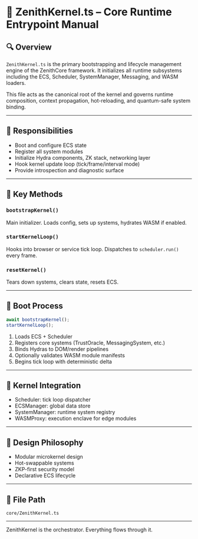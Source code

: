 
# 🧠 ZenithKernel.ts – Core Runtime Entrypoint Manual

## 🔍 Overview

`ZenithKernel.ts` is the primary bootstrapping and lifecycle management engine of the ZenithCore framework. It initializes all runtime subsystems including the ECS, Scheduler, SystemManager, Messaging, and WASM loaders.

This file acts as the canonical root of the kernel and governs runtime composition, context propagation, hot-reloading, and quantum-safe system binding.

---

## 🎯 Responsibilities

- Boot and configure ECS state
- Register all system modules
- Initialize Hydra components, ZK stack, networking layer
- Hook kernel update loop (tick/frame/interval mode)
- Provide introspection and diagnostic surface

---

## 🧠 Key Methods

### `bootstrapKernel()`
Main initializer. Loads config, sets up systems, hydrates WASM if enabled.

### `startKernelLoop()`
Hooks into browser or service tick loop. Dispatches to `scheduler.run()` every frame.

### `resetKernel()`
Tears down systems, clears state, resets ECS.

---

## 🧩 Boot Process

```ts
await bootstrapKernel();
startKernelLoop();
```

1. Loads ECS + Scheduler
2. Registers core systems (TrustOracle, MessagingSystem, etc.)
3. Binds Hydras to DOM/render pipelines
4. Optionally validates WASM module manifests
5. Begins tick loop with deterministic delta

---

## 🔗 Kernel Integration

- Scheduler: tick loop dispatcher
- ECSManager: global data store
- SystemManager: runtime system registry
- WASMProxy: execution enclave for edge modules

---

## 📐 Design Philosophy

- Modular microkernel design
- Hot-swappable systems
- ZKP-first security model
- Declarative ECS lifecycle

---

## 📁 File Path

```
core/ZenithKernel.ts
```

---

ZenithKernel is the orchestrator. Everything flows through it.
